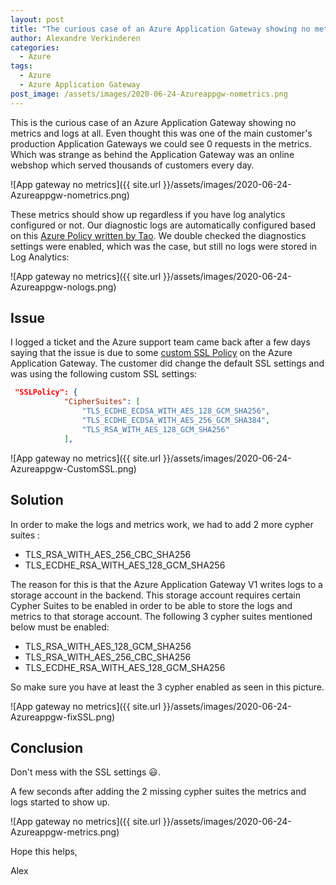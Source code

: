```yaml
---
layout: post
title: "The curious case of an Azure Application Gateway showing no metrics and logs"
author: Alexandre Verkinderen
categories:
  - Azure
tags:
  - Azure
  - Azure Application Gateway
post_image: /assets/images/2020-06-24-Azureappgw-nometrics.png
---
```


This is the curious case of an Azure Application Gateway showing no metrics and logs at all. Even thought this was one of the main customer's production Application Gateways we could see 0 requests in the metrics. Which was strange as behind the Application Gateway was an online webshop which served thousands of customers every day.

![App gateway no metrics]({{ site.url }}/assets/images/2020-06-24-Azureappgw-nometrics.png)

These metrics should show up regardless if you have log analytics configured or not. Our diagnostic logs are automatically configured based on this [Azure Policy written by Tao](https://blog.tyang.org/2019/05/19/deploying-azure-policy-definitions-via-azure-devops-part-1/). We double checked the diagnostics settings were enabled, which was the case, but still no logs were stored in Log Analytics:

![App gateway no metrics]({{ site.url }}/assets/images/2020-06-24-Azureappgw-nologs.png)

## Issue

I logged a ticket and the Azure support team came back after a few days saying that the issue is due to some [custom SSL Policy](https://docs.microsoft.com/en-us/azure/application-gateway/application-gateway-ssl-policy-overview) on the Azure Application Gateway. The customer did change the default SSL settings and was using the following custom SSL settings:

```json
 "SSLPolicy": {
            "CipherSuites": [
                "TLS_ECDHE_ECDSA_WITH_AES_128_GCM_SHA256",
                "TLS_ECDHE_ECDSA_WITH_AES_256_GCM_SHA384",
                "TLS_RSA_WITH_AES_128_GCM_SHA256"
            ],
```

![App gateway no metrics]({{ site.url }}/assets/images/2020-06-24-Azureappgw-CustomSSL.png)

## Solution

In order to make the logs and metrics work, we had to add 2 more cypher suites :

- TLS_RSA_WITH_AES_256_CBC_SHA256
- TLS_ECDHE_RSA_WITH_AES_128_GCM_SHA256

The reason for this is that the Azure Application Gateway V1 writes logs to a storage account in the backend. This storage account requires certain Cypher Suites to be enabled in order to be able to store the logs and metrics to that storage account. The following 3 cypher suites mentioned below must be enabled:

- TLS_RSA_WITH_AES_128_GCM_SHA256
- TLS_RSA_WITH_AES_256_CBC_SHA256
- TLS_ECDHE_RSA_WITH_AES_128_GCM_SHA256

So make sure you have at least the 3 cypher enabled as seen in this picture.

![App gateway no metrics]({{ site.url }}/assets/images/2020-06-24-Azureappgw-fixSSL.png)

## Conclusion

Don't mess with the SSL settings :smiley:.

A few seconds after adding the 2 missing cypher suites the metrics and logs started to show up.

![App gateway no metrics]({{ site.url }}/assets/images/2020-06-24-Azureappgw-metrics.png)

Hope this helps,

Alex
